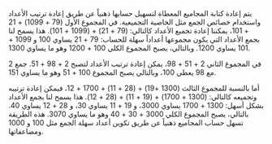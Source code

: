 يتم إعادة كتابة المجاميع المعطاة لتسهيل حسابها ذهنياً عن طريق إعادة ترتيب الأعداد واستخدام خصائص الجمع مثل الخاصية التجميعية.  في المجموع الأول (79 + 1099) + 21 + 101، يمكننا إعادة تجميع الأعداد كالتالي: (79 + 21) + (1099 + 101).  هذا يسمح لنا بجمع الأعداد التي يكون مجموعها أعداداً سهلة للحساب:  79 + 21 يساوي 100 و 1099 + 101 يساوي 1200.  وبالتالي، يصبح المجموع الكلي 100 + 1200 وهو ما يساوي 1300.

في المجموع الثاني 2 + 51 + 98، يمكن إعادة ترتيب الأعداد لتصبح 2 + 98 + 51.  جمع 2 مع 98 يعطي 100، وبالتالي يصبح المجموع 100 + 51 وهو ما يساوي 151.

أما بالنسبة للمجموع الثالث (1300 +19) + (28 + 11) + 1700 + 12، فيمكن إعادة ترتيبه وتجميعه كالتالي: (1300 + 1700) + (19 + 11) + (28 + 12). هذا يسمح لنا بجمع الأعداد بشكل أسهل: 1300 + 1700 يساوي 3000، و 19 + 11 يساوي 30، و 28 + 12 يساوي 40. بالتالي، يصبح المجموع الكلي 3000 + 30 + 40 وهو ما يساوي 3070.  هذه الطريقة تسهل حساب المجاميع ذهنياً عن طريق تكوين أعداد سهلة الجمع مثل 100 و 1000 ومضاعفاتها.